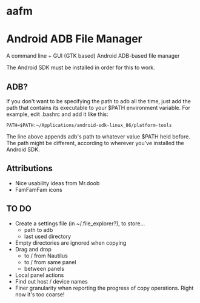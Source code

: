 aafm
====

# Android ADB File Manager #

A command line + GUI (GTK based) Android ADB-based file manager

The Android SDK must be installed in order for this to work.

## ADB? ##

If you don't want to be specifying the path to adb all the time, just add the path that contains its executable to your $PATH environment variable.
For example, edit .bashrc and add it like this:

	PATH=$PATH:~/Applications/android-sdk-linux_86/platform-tools

The line above appends adb's path to whatever value $PATH held before. The path might be different, according to wherever you've installed the Android SDK.

## Attributions ##

- Nice usability ideas from Mr.doob
- FamFamFam icons

## TO DO ##

- Create a settings file (in ~/.file_explorer?), to store...
	- path to adb
	- last used directory
- Empty directories are ignored when copying
- Drag and drop
	- to / from Nautilus
	- to / from same panel
	- between panels
- Local panel actions
- Find out host / device names
- Finer granularity when reporting the progress of copy operations. Right now it's too coarse!
